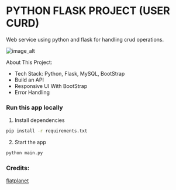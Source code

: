 # PYTHON FLASK PROJECT (USER CURD)

Web service using python and flask for handling crud operations.

![image_alt](https://github.com/p-sher4win/mern-stack-proj/blob/832e491c5b0d2685669492480bbff5b204006a6d/static/images/flasker-proj.png)

About This Project:
- Tech Stack: Python, Flask, MySQL, BootStrap
- Build an API
- Responsive UI With BootStrap
- Error Handling

### Run this app locally
1. Install dependencies
```bash
pip install -r requirements.txt
```
2. Start the app
```bash
python main.py
```

### Credits:

[flatplanet](https://github.com/flatplanet/flasker)
